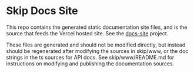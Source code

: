 # Skip Docs Site

This repo contains the generated static documentation site files, and is the source that feeds the Vercel hosted site. See the [docs-site](https://vercel.com/skiplabs-website/docs-site) project.

These files are generated and should not be modified directly, but instead should be regenerated after modifying the sources in skip/www, or the doc strings in the ts sources for API docs. See skip/www/README.md for instructions on modifying and publishing the documentation sources.
